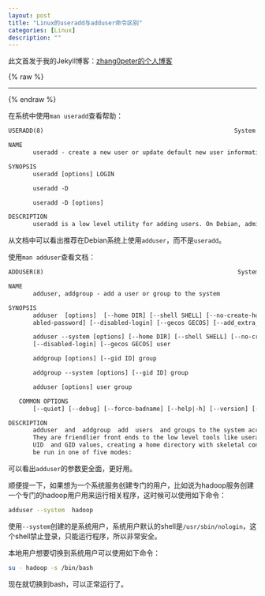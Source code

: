 ```yaml
---
layout: post
title: "Linux的useradd与adduser命令区别"
categories: [Linux]
description: ""
---
```


此文首发于我的Jekyll博客：[zhang0peter的个人博客](https://zhang0peter.com)         

{% raw %}
***          
{% endraw %}

在系统中使用`man useradd`查看帮助：
```txt
USERADD(8)                                                      System Management Commands                                                     USERADD(8)

NAME
       useradd - create a new user or update default new user information

SYNOPSIS
       useradd [options] LOGIN

       useradd -D

       useradd -D [options]

DESCRIPTION
       useradd is a low level utility for adding users. On Debian, administrators should usually use adduser(8) instead.
```

从文档中可以看出推荐在Debian系统上使用`adduser`，而不是`useradd`。

使用`man adduser`查看文档：
```txt
ADDUSER(8)                                                       System Manager's Manual                                                       ADDUSER(8)

NAME
       adduser, addgroup - add a user or group to the system

SYNOPSIS
       adduser  [options]  [--home DIR] [--shell SHELL] [--no-create-home] [--uid ID] [--firstuid ID] [--lastuid ID] [--ingroup GROUP | --gid ID] [--dis‐
       abled-password] [--disabled-login] [--gecos GECOS] [--add_extra_groups] [--encrypt-home] user

       adduser --system [options] [--home DIR] [--shell SHELL] [--no-create-home] [--uid ID] [--group | --ingroup GROUP | --gid ID] [--disabled-password]
       [--disabled-login] [--gecos GECOS] user

       addgroup [options] [--gid ID] group

       addgroup --system [options] [--gid ID] group

       adduser [options] user group

   COMMON OPTIONS
       [--quiet] [--debug] [--force-badname] [--help|-h] [--version] [--conf FILE]

DESCRIPTION
       adduser  and  addgroup  add  users  and groups to the system according to command line options and configuration information in /etc/adduser.conf.
       They are friendlier front ends to the low level tools like useradd, groupadd and usermod programs, by default choosing  Debian  policy  conformant
       UID  and GID values, creating a home directory with skeletal configuration, running a custom script, and other features.  adduser and addgroup can
       be run in one of five modes:

```
可以看出`adduser`的参数更全面，更好用。

顺便提一下，如果想为一个系统服务创建专门的用户，比如说为hadoop服务创建一个专门的hadoop用户用来运行相关程序，这时候可以使用如下命令：
```sh
adduser --system  hadoop
```
使用`--system`创建的是系统用户，系统用户默认的shell是`/usr/sbin/nologin`，这个shell禁止登录，只能运行程序，所以非常安全。

本地用户想要切换到系统用户可以使用如下命令：
```sh
su - hadoop -s /bin/bash
```
现在就切换到bash，可以正常运行了。